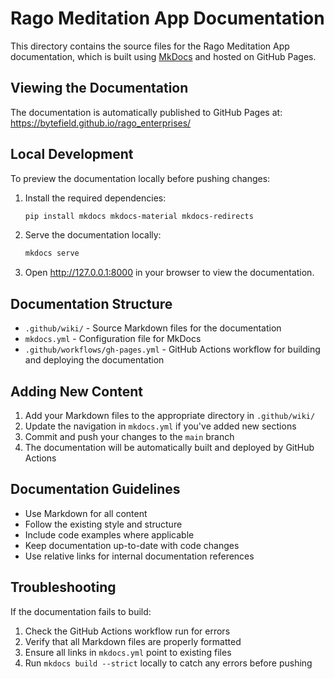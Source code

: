 # Rago Meditation App Documentation

This directory contains the source files for the Rago Meditation App documentation, which is built using [MkDocs](https://www.mkdocs.org/) and hosted on GitHub Pages.

## Viewing the Documentation

The documentation is automatically published to GitHub Pages at:
https://bytefield.github.io/rago_enterprises/

## Local Development

To preview the documentation locally before pushing changes:

1. Install the required dependencies:
   ```bash
   pip install mkdocs mkdocs-material mkdocs-redirects
   ```

2. Serve the documentation locally:
   ```bash
   mkdocs serve
   ```

3. Open http://127.0.0.1:8000 in your browser to view the documentation.

## Documentation Structure

- `.github/wiki/` - Source Markdown files for the documentation
- `mkdocs.yml` - Configuration file for MkDocs
- `.github/workflows/gh-pages.yml` - GitHub Actions workflow for building and deploying the documentation

## Adding New Content

1. Add your Markdown files to the appropriate directory in `.github/wiki/`
2. Update the navigation in `mkdocs.yml` if you've added new sections
3. Commit and push your changes to the `main` branch
4. The documentation will be automatically built and deployed by GitHub Actions

## Documentation Guidelines

- Use Markdown for all content
- Follow the existing style and structure
- Include code examples where applicable
- Keep documentation up-to-date with code changes
- Use relative links for internal documentation references

## Troubleshooting

If the documentation fails to build:

1. Check the GitHub Actions workflow run for errors
2. Verify that all Markdown files are properly formatted
3. Ensure all links in `mkdocs.yml` point to existing files
4. Run `mkdocs build --strict` locally to catch any errors before pushing

